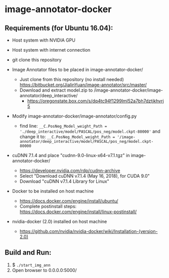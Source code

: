# image-annotator-docker
## Requirements (for Ubuntu 16.04):
- Host system with NVIDIA GPU
- Host system with internet connection

- git clone this repository

- Image Annotator files to be placed in image-annotator-docker/
  - Just clone from this repository (no install needed) https://bitbucket.org/JialinYuan/image-annotator/src/master/
  - Download and extract model.zip to /image-annotator-docker/image-annotator/deep_interactive/
    - https://oregonstate.box.com/s/dq4tc94f1299lml52a7bh7dztjkhvrj5

- Modify image-annotator-docker/image-annotator/config.py
  - find line: `__C.PosNeg_Model_weight_Path = './deep_interactive/model/PASCAL/pos_neg/model.ckpt-80000'` and change it to: `__C.PosNeg_Model_weight_Path = '/image-annotator/deep_interactive/model/PASCAL/pos_neg/model.ckpt-80000`

  
- cuDNN 7.1.4 and place "cudnn-9.0-linux-x64-v7.1.tgz" in image-annotator-docker/ 
  - https://developer.nvidia.com/rdp/cudnn-archive
  - Select "Download cuDNN v7.1.4 (May 16, 2018), for CUDA 9.0"
  - Download "cuDNN v7.1.4 Library for Linux"

- Docker to be installed on host machine
  - https://docs.docker.com/engine/install/ubuntu/
  - Complete postinstall steps: https://docs.docker.com/engine/install/linux-postinstall/

- nvidia-docker (2.0) installed on host machine
  - https://github.com/nvidia/nvidia-docker/wiki/Installation-(version-2.0)

## Build and Run:
1. $ `./start_img_ann`
2. Open browser to 0.0.0.0:5000/
